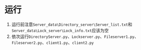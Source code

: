 # 运行
1. 运行前注意`Server_data\Directory_server\Server_list.txt`和`Server_data\Lock_server\Lock_info.txt`应该为空
2. 依次运行`DirectoryServer.py`、`Lockserver.py`、`Fileserver1.py`、`Fileserver2.py`、`client1.py`、`client2.py`